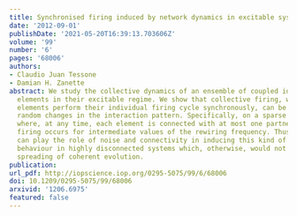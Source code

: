 ```yaml
---
title: Synchronised firing induced by network dynamics in excitable systems
date: '2012-09-01'
publishDate: '2021-05-20T16:39:13.703606Z'
volume: '99'
number: '6'
pages: '68006'
authors:
- Claudio Juan Tessone
- Damian H. Zanette
abstract: We study the collective dynamics of an ensemble of coupled identical FitzHugh-Nagumo
  elements in their excitable regime. We show that collective firing, where all the
  elements perform their individual firing cycle synchronously, can be induced by
  random changes in the interaction pattern. Specifically, on a sparse evolving network
  where, at any time, each element is connected with at most one partner, collective
  firing occurs for intermediate values of the rewiring frequency. Thus, network dynamics
  can play the role of noise and connectivity in inducing this kind of self-organised
  behaviour in highly disconnected systems which, otherwise, would not allow for the
  spreading of coherent evolution.
publication:
url_pdf: http://iopscience.iop.org/0295-5075/99/6/68006
doi: 10.1209/0295-5075/99/68006
arxivid: '1206.6975'
featured: false
---
```

